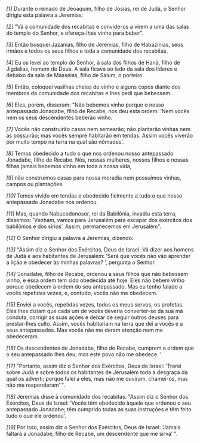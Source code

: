 *[1]* Durante o reinado de Jeoaquim, filho de Josias, rei de Judá, o Senhor dirigiu esta palavra a Jeremias:

*[2]* "Vá à comunidade dos recabitas e convide-os a virem a uma das salas do templo do Senhor, e ofereça-lhes vinho para beber".

*[3]* Então busquei Jazanias, filho de Jeremias, filho de Habazinias, seus irmãos e todos os seus filhos e toda a comunidade dos recabitas.

*[4]* Eu os levei ao templo do Senhor, à sala dos filhos de Hanã, filho de Jigdalias, homem de Deus. A sala ficava ao lado da sala dos líderes e debaixo da sala de Maaséias, filho de Salum, o porteiro.

*[5]* Então, coloquei vasilhas cheias de vinho e alguns copos diante dos membros da comunidade dos recabitas e lhes pedi que bebessem.

*[6]* Eles, porém, disseram: "Não bebemos vinho porque o nosso antepassado Jonadabe, filho de Recabe, nos deu esta ordem: ‘Nem vocês nem os seus descendentes beberão vinho.

*[7]* Vocês não construirão casas nem semearão; não plantarão vinhas nem as possuirão; mas vocês sempre habitarão em tendas. Assim vocês viverão por muito tempo na terra na qual são nômades’.

*[8]* Temos obedecido a tudo o que nos ordenou nosso antepassado Jonadabe, filho de Recabe. Nós, nossas mulheres, nossos filhos e nossas filhas jamais bebemos vinho em toda a nossa vida,

*[9]* não construímos casas para nossa moradia nem possuímos vinhas, campos ou plantações.

*[10]* Temos vivido em tendas e obedecido fielmente a tudo o que nosso antepassado Jonadabe nos ordenou.

*[11]* Mas, quando Nabucodonosor, rei da Babilônia, invadiu esta terra, dissemos: ‘Venham, vamos para Jerusalém para escapar dos exércitos dos babilônios e dos sírios’. Assim, permanecemos em Jerusalém".

*[12]* O Senhor dirigiu a palavra a Jeremias, dizendo:

*[13]* "Assim diz o Senhor dos Exércitos, Deus de Israel: Vá dizer aos homens de Judá e aos habitantes de Jerusalém: ‘Será que vocês não vão aprender a lição e obedecer às minhas palavras? ’, pergunta o Senhor.

*[14]* ‘Jonadabe, filho de Recabe, ordenou a seus filhos que não bebessem vinho, e essa ordem tem sido obedecida até hoje. Eles não bebem vinho porque obedecem à ordem do seu antepassado. Mas eu tenho falado a vocês repetidas vezes, e, contudo, vocês não me obedecem.

*[15]* Enviei a vocês, repetidas vezes, todos os meus servos, os profetas. Eles lhes diziam que cada um de vocês deveria converter-se da sua má conduta, corrigir as suas ações e deixar de seguir outros deuses para prestar-lhes culto. Assim, vocês habitariam na terra que dei a vocês e a seus antepassados. Mas vocês não me deram atenção nem me obedeceram.

*[16]* Os descendentes de Jonadabe, filho de Recabe, cumprem a ordem que o seu antepassado lhes deu, mas este povo não me obedece. ’

*[17]* "Portanto, assim diz o Senhor dos Exércitos, Deus de Israel: ‘Trarei sobre Judá e sobre todos os habitantes de Jerusalém toda a desgraça da qual os adverti; porque falei a eles, mas não me ouviram, chamei-os, mas não me responderam’ ".

*[18]* Jeremias disse à comunidade dos recabitas: "Assim diz o Senhor dos Exércitos, Deus de Israel: ‘Vocês têm obedecido àquele que ordenou o seu antepassado Jonadabe; têm cumprido todas as suas instruções e têm feito tudo o que ele ordenou’.

*[19]* Por isso, assim diz o Senhor dos Exércitos, Deus de Israel: ‘Jamais faltará a Jonadabe, filho de Recabe, um descendente que me sirva’ ".

